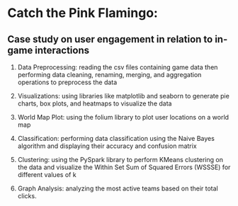 # Catch the Pink Flamingo:

## Case study on user engagement in relation to in-game interactions

1. Data Preprocessing: reading the csv files containing game data then performing data cleaning, renaming, merging, and aggregation operations to preprocess the data

2. Visualizations: using libraries like matplotlib and seaborn to generate pie charts, box plots, and heatmaps to visualize the data

3. World Map Plot: using the folium library to plot user locations on a world map

4. Classification: performing data classification using the Naive Bayes algorithm and displaying their accuracy and confusion matrix

5. Clustering: using the PySpark library to perform KMeans clustering on the data and visualize the Within Set Sum of Squared Errors (WSSSE) for different values of k

6. Graph Analysis: analyzing the most active teams based on their total clicks.
